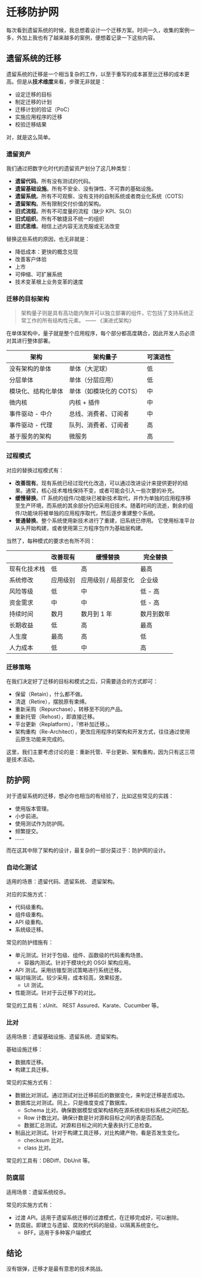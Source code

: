 # 迁移防护网

每次看到遗留系统的时候，我总想着设计一个迁移方案。时间一久，收集的案例一多，外加上我也有了越来越多的案例，便想着记录一下这些内容。

## 遗留系统的迁移

遗留系统的迁移是一个相当复杂的工作，以至于重写的成本甚至比迁移的成本更高。但是从**技术维度**来看，步骤无非就是：

 - 设定迁移的目标
 - 制定迁移的计划
 - 迁移计划的验证（PoC）
 - 实施应用程序的迁移
 - 校验迁移结果

对，就是这么简单。

### 遗留资产

我们通过把数字化时代的遗留资产划分了这几种类型：

 - **遗留代码**。所有没有测试的代码。
 - **遗留基础设施**。所有不安全、没有弹性、不可靠的基础设施。
 - **遗留系统**。所有不可观察、没有支持的自制系统或者商业化系统（COTS）
 - **遗留架构**。所有限制交付价值的架构。
 - **旧式流程**。所有不可度量的流程（缺少 KPI、SLO）
 - **旧式组织**。所有不敏捷且不统一的组织
 - **旧式思维**。相信上述内容无法克服或无法改变

替换这些系统的原因，也无非就是：

 - 降低成本：更快的概念兑现
 - 改善客户体验
 - 上市
 - 可伸缩、可扩展系统
 - 技术变革根上业务变革的速度

### 迁移的目标架构

> 架构量子则是具有高功能内聚并可以独立部署的组件，它包括了支持系统正常工作的所有结构性元素。 —— 《演进式架构》

在单体架构中，量子就是整个应用程序，每个部分都高度耦合，因此开发人员必须对其进行整体部署。

| 架构     | 架构量子  |  可演进性  |
|-|-|-|
| 没有架构的单体 |  单体（大泥球） | 低 |
| 分层单体   | 单体（分层应用）       | 低 | 
| 模块化、结构化单体 | 单体（如模块化的 COTS） | 中 |
| 微内核     | 内核 + 插件  | 中  | 
| 事件驱动  - 中介  | 总线、消费者、订阅者 | 中  |
| 事件驱动  - 代理  | 队列、消费者、订阅者 | 高 |
| 基于服务的架构  |  微服务 | 高 |

### 过程模式

对应的替换过程模式有：

 - **改善现有**。现有系统已经过现代化改造，可以通过改进设计来提供更好的结果。通常，核心技术堆栈保持不变，或者可能会引入一些次要的补充。
 - **缓慢替换**。IT 系统的组件/功能块已被新技术取代，并作为单独的应用程序移至生产环境，而系统的其余部分仍旧采用旧技术。随着时间的流逝，剩余的组件/功能块将被单独的应用程序取代，然后逐步重建整个系统。
 - **普通替换**。整个系统使用新技术进行了重建，旧系统已停用。 它使用标准平台从头开始构建，或者使用第三方程序包作为基础层构建。

当然了，每种模式的要求也有所不同：
  
|    | 改善现有 | 缓慢替换 | 完全替换 |
| -|-|-|-|
| 现有化技术栈 | 低 | 高 | 最高 |
| 系统修改 | 应用级别 | 应用级别 / 局部变化 | 企业级 |
| 风险等级 | 低 | 中 | 低 - 高 |
| 资金需求 | 中 | 中 | 低 - 高 |
| 持续时间 | 数月 | 数月到 1 年 | 数月到数年 |
| 长期收益 | 低 | 高 | 最高 |
| 人生度   | 最高 | 高 | 低 |
| 人力成本 | 低 | 中 | 高 |

### 迁移策略

在我们决定好了迁移的目标和模式之后，只需要适合的方式即可：

 - 保留（Retain），什么都不做。
 - 清退（Retire），摆脱原有束缚。
 - 重新采购（Repurchase），转移至不同的产品。
 - 重新托管（Rehost），即直接迁移。
 - 平台更新（Replatform），『修补加迁移』。
 - 架构重构（Re-Architect），更改应用程序的架构和开发方式，往往通过使用云原生功能来完成的。

这里，我们主要考虑讨论的是：重新托管、平台更新、架构重构，因为只有这三项是技术活动。

## 防护网

对于遗留系统的迁移，想必你也相当的有经验了，比如这些常见的实践：

 - 使用版本管理。
 - 小步前进。
 - 使用测试作为防护网。
 - 频繁提交。
 - ……

而在这其中除了架构的设计，最复杂的一部分莫过于：防护网的设计。

### 自动化测试

适用的场景：遗留代码、遗留系统、 遗留架构。

对应的实施方式：

 - 代码级重构。
 - 组件级重构。
 - API 级重构。
 - 系统级迁移。

常见的防护措施有：

 - 单元测试。针对于包级、组件、函数级的代码重构场景。
    - 容器内测试。针对于模块化的 OSGI 架构应用。
 - API 测试。采用纺锥型测试策略进行系统迁移。
 - 端对端测试。较少采用，成本较高，效果较差。
    - UI 测试。 
 - 性能测试。针对于云迁移下的对比。

常见的工具有：xUnit、 REST Assured、Karate、Cucumber 等。

### 比对

适用场景：遗留基础设施、遗留系统、遗留架构。

基础设施迁移：

 - 数据库迁移。
 - 构建工具迁移。

常见的实施方式有：

 - 数据比对测试。通过测试对比迁移前后的数据变化，来判定迁移是否成功。
 - 数据库比对测试。同上，只是维度变成了数据库。
    -   Schema 比对。确保数据模型或架构结构在源系统和目标系统之间匹配。
    -   Row 计数比对。确保计数是针对源和目标之间的表是否匹配。
    -   数据汇总测试。对源和目标之间的大量表执行汇总检查。
 - 制品比对测试。针对于构建工具迁移，对比构建产物，看是否发生变化。
    - checksum 比对。
    - class 比对。

常见的工具有：DBDiff、DbUnit 等。

### 防腐层

适用场景：遗留系统绞杀。

常见的实施方式有：

 - 过渡 API。适用于遗留系统迁移的过渡模式，在迁移完成好，可以删除。
 - 防腐层。即建立与遗留、腐败的代码的层级，以隔离系统变化。
	 - BFF。适用于多种客户端模式

## 结论

没有银弹，迁移才是最有意思的技术挑战。

